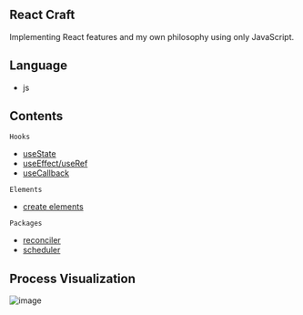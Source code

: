 ## React Craft

Implementing React features and my own philosophy using only JavaScript.


## Language

- js

## Contents 

`Hooks`
- [useState](https://www.dev-chan.site/post/67bb223cb1d5f54aece22ac8)
- [useEffect/useRef](https://www.dev-chan.site/post/67c34434c60dbbdb3718c041)
- [useCallback](https://www.dev-chan.site/post/67e0d65a5a46a9bf59040d2f)

`Elements`
- [create elements](https://www.dev-chan.site/post/67fe83eeb363fc112efd8573)

`Packages`
- [reconciler](https://www.dev-chan.site/post/680d18312524669e0940a80b)
- [scheduler](https://www.dev-chan.site/post/6811de41bec75926cc01ffe8)

## Process Visualization
![image](https://github.com/user-attachments/assets/53aac636-ca8d-4e10-b48e-045f96241650)
